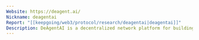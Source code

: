 ```yaml
---
Website: https://deagent.ai/
Nickname: deagentai
Report: "[[keepgoing/web3/protocol/research/deagentai|deagentai]]"
Description: DeAgentAI is a decentralized network platform for building and deploying AI agents. It features a "Proof-of-Insight" mechanism to incentivize high-quality AI agent creation and enables AI-powered DAOs for collaborative governance. The platform is designed for transparent, verifiable, and interoperable execution of AI-driven decisions within the Web3 ecosystem. 
---
```

